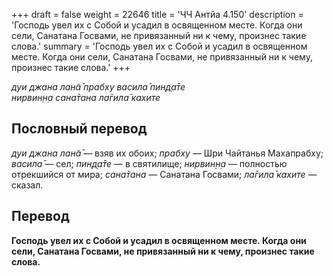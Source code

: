 +++
draft = false
weight = 22646
title = 'ЧЧ Антйа 4.150'
description = 'Господь увел их с Собой и усадил в освященном месте. Когда они сели, Санатана Госвами, не привязанный ни к чему, произнес такие слова.'
summary = 'Господь увел их с Собой и усадил в освященном месте. Когда они сели, Санатана Госвами, не привязанный ни к чему, произнес такие слова.'
+++

_дуи джана лан̃а̄ прабху васила̄ пин̣д̣а̄те  
нирвин̣н̣а сана̄тана ла̄гила̄ кахите_

## Пословный перевод

_дуи_ _джана_ _лан̃а̄_ — взяв их обоих; _прабху_ — Шри Чайтанья Махапрабху; _васила̄_ — сел; _пин̣д̣а̄те_ — в святилище; _нирвин̣н̣а_ — полностью отрекшийся от мира; _сана̄тана_ — Санатана Госвами; _ла̄гила̄_ _кахите_ — сказал.

## Перевод

**Господь увел их с Собой и усадил в освященном месте. Когда они сели, Санатана Госвами, не привязанный ни к чему, произнес такие слова.**
